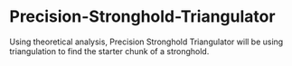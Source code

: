 # Precision-Stronghold-Triangulator
Using theoretical analysis, Precision Stronghold Triangulator will be using triangulation to find the starter chunk of a stronghold.
